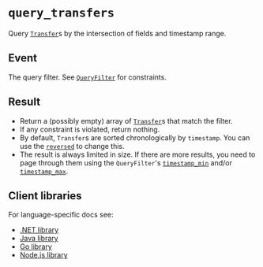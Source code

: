 # `query_transfers`

Query [`Transfer`](../transfer.md)s by the intersection of fields and timestamp range.

## Event

The query filter.
See [`QueryFilter`](../query-filter.md) for constraints.

## Result

- Return a (possibly empty) array of [`Transfer`](../transfer.md)s that match the filter.
- If any constraint is violated, return nothing.
- By default, `Transfer`s are sorted chronologically by `timestamp`. You can use the
  [`reversed`](../query-filter.md#flagsreversed) to change this.
- The result is always limited in size. If there are more results, you need to page through them
  using the `QueryFilter`'s [`timestamp_min`](../query-filter.md#timestamp_min) and/or
  [`timestamp_max`](../query-filter.md#timestamp_max).

## Client libraries

For language-specific docs see:

- [.NET library](/src/clients/dotnet/README.md#query-transfers)
- [Java library](/src/clients/java/README.md#query-transfers)
- [Go library](/src/clients/go/README.md#query-transfers)
- [Node.js library](/src/clients/node/README.md#query-transfers)
